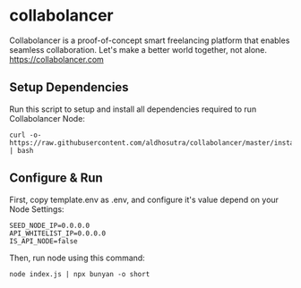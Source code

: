 # collabolancer

Collabolancer is a proof-of-concept smart freelancing platform that enables seamless collaboration. Let's make a better world together, not alone. https://collabolancer.com

## Setup Dependencies

Run this script to setup and install all dependencies required to run Collabolancer Node:

```
curl -o- https://raw.githubusercontent.com/aldhosutra/collabolancer/master/install.sh | bash
```

## Configure & Run

First, copy template.env as .env, and configure it's value depend on your Node Settings:

```
SEED_NODE_IP=0.0.0.0
API_WHITELIST_IP=0.0.0.0
IS_API_NODE=false
```

Then, run node using this command:

```
node index.js | npx bunyan -o short
```
